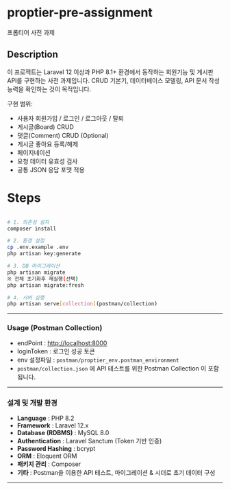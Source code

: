 # proptier-pre-assignment
프롭티어 사전 과제


## Description
이 프로젝트는 Laravel 12 이상과 PHP 8.1+ 환경에서 동작하는 회원기능 및  게시판 API를 구현하는 사전 과제입니다.
CRUD 기본기, 데이터베이스 모델링, API 문서 작성 능력을 확인하는 것이 목적입니다.


구현 범위:
- 사용자 회원가입 / 로그인 / 로그아웃 / 탈퇴 
- 게시글(Board) CRUD
- 댓글(Comment) CRUD (Optional)
- 게시글 좋아요 등록/해제
- 페이지네이션
- 요청 데이터 유효성 검사
- 공통 JSON 응답 포맷 적용


# Steps
```bash

# 1. 의존성 설치
composer install

# 2. 환경 설정
cp .env.example .env
php artisan key:generate

# 3. DB 마이그레이션
php artisan migrate
※ 전체 초기화후 재실행(선택)
php artisan migrate:fresh

# 4. 서버 실행
php artisan serve[collection](postman/collection)
```

---

### Usage (Postman Collection)

* endPoint : [http://localhost:8000](http://localhost:8000)
* loginToken : 로그인 성공 토큰
* env 설정파일 : `postman/proptier_env.postman_environment`
* `postman/collection.json` 에 API 테스트를 위한 Postman Collection 이 포함됩니다.

---

### 설계 및 개발 환경

* **Language** : PHP 8.2
* **Framework** : Laravel 12.x
* **Database (RDBMS)** : MySQL 8.0
* **Authentication** : Laravel Sanctum (Token 기반 인증)
* **Password Hashing** : bcrypt
* **ORM** : Eloquent ORM
* **패키지 관리** : Composer
* **기타** : Postman을 이용한 API 테스트, 마이그레이션 & 시더로 초기 데이터 구성

---

